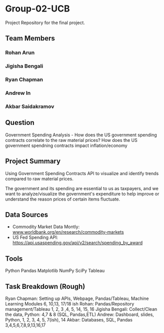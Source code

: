 # Group-02-UCB
Project Repository for the final project.

## Team Members <br/>
### Rohan Arun
### Jigisha Bengali
### Ryan Chapman
### Andrew In
### Akbar Saidakramov

## Question
Government Spending Analysis - 
How does the US government spending contracts correlate to the raw material prices?
How does the US government spendning contracts impact inflation/economy
## Project Summary
Using Government Spending Contracts API to visualize and identify trends compared to raw material prices.

The government and its spending are essential to us as taxpayers, and we want to analyze/visualize the government's expenditure to help improve or understand the reason prices of certain items fluctuate.

## Data Sources
 - Commodity Market Data Montly: www.worldbank.org/en/research/commodity-markets
 - US Fed Spending API: https://api.usaspending.gov/api/v2/search/spending_by_award
## Tools
Python
Pandas
Matplotlib
NumPy
SciPy
Tableau
## Task Breakdown (Rough)
Ryan Chapman: Setting up APIs, Webpage, Pandas/Tableau, Machine Learning Modules 6, 10,13, 17/18 ish
Rohan: Pandas/Repository management/Tableau 1, 2, 3 ,4, 5, 14, 15, 16
Jigisha Bengali: Collect/Clean the data, Python: 4,7 & 8 (SQL, Pandas,ETL)
Andrew: Dashboard, slides, Python, 1, 2, 3, 4, 5, 7(ish), 14
Akbar: Databases, SQL, Pandas 3,4,5,6,7,8,9,13,16,17
